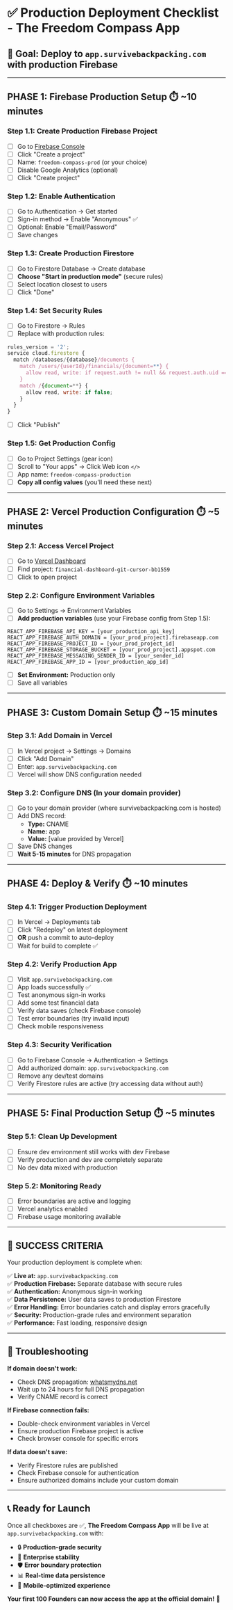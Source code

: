 # ✅ Production Deployment Checklist - The Freedom Compass App

## 🎯 **Goal:** Deploy to `app.survivebackpacking.com` with production Firebase

---

## **PHASE 1: Firebase Production Setup** ⏱️ ~10 minutes

### Step 1.1: Create Production Firebase Project
- [ ] Go to [Firebase Console](https://console.firebase.google.com/)
- [ ] Click "Create a project" 
- [ ] Name: `freedom-compass-prod` (or your choice)
- [ ] Disable Google Analytics (optional)
- [ ] Click "Create project"

### Step 1.2: Enable Authentication  
- [ ] Go to Authentication → Get started
- [ ] Sign-in method → Enable "Anonymous" ✅
- [ ] Optional: Enable "Email/Password" 
- [ ] Save changes

### Step 1.3: Create Production Firestore
- [ ] Go to Firestore Database → Create database
- [ ] **Choose "Start in production mode"** (secure rules)
- [ ] Select location closest to users
- [ ] Click "Done"

### Step 1.4: Set Security Rules
- [ ] Go to Firestore → Rules
- [ ] Replace with production rules:
```javascript
rules_version = '2';
service cloud.firestore {
  match /databases/{database}/documents {
    match /users/{userId}/financials/{document=**} {
      allow read, write: if request.auth != null && request.auth.uid == userId;
    }
    match /{document=**} {
      allow read, write: if false;
    }
  }
}
```
- [ ] Click "Publish"

### Step 1.5: Get Production Config
- [ ] Go to Project Settings (gear icon)
- [ ] Scroll to "Your apps" → Click Web icon `</>`
- [ ] App name: `freedom-compass-production`
- [ ] **Copy all config values** (you'll need these next)

---

## **PHASE 2: Vercel Production Configuration** ⏱️ ~5 minutes

### Step 2.1: Access Vercel Project
- [ ] Go to [Vercel Dashboard](https://vercel.com/dashboard)
- [ ] Find project: `financial-dashboard-git-cursor-bb1559`
- [ ] Click to open project

### Step 2.2: Configure Environment Variables
- [ ] Go to Settings → Environment Variables
- [ ] **Add production variables** (use your Firebase config from Step 1.5):

```
REACT_APP_FIREBASE_API_KEY = [your_production_api_key]
REACT_APP_FIREBASE_AUTH_DOMAIN = [your_prod_project].firebaseapp.com
REACT_APP_FIREBASE_PROJECT_ID = [your_prod_project_id] 
REACT_APP_FIREBASE_STORAGE_BUCKET = [your_prod_project].appspot.com
REACT_APP_FIREBASE_MESSAGING_SENDER_ID = [your_sender_id]
REACT_APP_FIREBASE_APP_ID = [your_production_app_id]
```

- [ ] **Set Environment:** Production only
- [ ] Save all variables

---

## **PHASE 3: Custom Domain Setup** ⏱️ ~15 minutes

### Step 3.1: Add Domain in Vercel
- [ ] In Vercel project → Settings → Domains
- [ ] Click "Add Domain"
- [ ] Enter: `app.survivebackpacking.com`
- [ ] Vercel will show DNS configuration needed

### Step 3.2: Configure DNS (In your domain provider)
- [ ] Go to your domain provider (where survivebackpacking.com is hosted)
- [ ] Add DNS record:
  - **Type:** CNAME
  - **Name:** app  
  - **Value:** [value provided by Vercel]
- [ ] Save DNS changes
- [ ] **Wait 5-15 minutes** for DNS propagation

---

## **PHASE 4: Deploy & Verify** ⏱️ ~10 minutes

### Step 4.1: Trigger Production Deployment
- [ ] In Vercel → Deployments tab
- [ ] Click "Redeploy" on latest deployment
- [ ] **OR** push a commit to auto-deploy
- [ ] Wait for build to complete ✅

### Step 4.2: Verify Production App
- [ ] Visit `app.survivebackpacking.com`
- [ ] App loads successfully ✅
- [ ] Test anonymous sign-in works
- [ ] Add some test financial data
- [ ] Verify data saves (check Firebase console)
- [ ] Test error boundaries (try invalid input)
- [ ] Check mobile responsiveness

### Step 4.3: Security Verification
- [ ] Go to Firebase Console → Authentication → Settings
- [ ] Add authorized domain: `app.survivebackpacking.com`
- [ ] Remove any dev/test domains
- [ ] Verify Firestore rules are active (try accessing data without auth)

---

## **PHASE 5: Final Production Setup** ⏱️ ~5 minutes

### Step 5.1: Clean Up Development
- [ ] Ensure dev environment still works with dev Firebase
- [ ] Verify production and dev are completely separate
- [ ] No dev data mixed with production

### Step 5.2: Monitoring Ready
- [ ] Error boundaries are active and logging
- [ ] Vercel analytics enabled
- [ ] Firebase usage monitoring available

---

## 🎉 **SUCCESS CRITERIA**

Your production deployment is complete when:

✅ **Live at:** `app.survivebackpacking.com`  
✅ **Production Firebase:** Separate database with secure rules  
✅ **Authentication:** Anonymous sign-in working  
✅ **Data Persistence:** User data saves to production Firestore  
✅ **Error Handling:** Error boundaries catch and display errors gracefully  
✅ **Security:** Production-grade rules and environment separation  
✅ **Performance:** Fast loading, responsive design  

---

## 🚨 **Troubleshooting**

**If domain doesn't work:**
- Check DNS propagation: [whatsmydns.net](https://www.whatsmydns.net/)
- Wait up to 24 hours for full DNS propagation
- Verify CNAME record is correct

**If Firebase connection fails:**
- Double-check environment variables in Vercel
- Ensure production Firebase project is active
- Check browser console for specific errors

**If data doesn't save:**
- Verify Firestore rules are published
- Check Firebase console for authentication
- Ensure authorized domains include your custom domain

---

## 📞 **Ready for Launch**

Once all checkboxes are ✅, **The Freedom Compass App** will be live at `app.survivebackpacking.com` with:

- 🔒 **Production-grade security**
- 🚀 **Enterprise stability** 
- 🛡️ **Error boundary protection**
- 📊 **Real-time data persistence**
- 📱 **Mobile-optimized experience**

**Your first 100 Founders can now access the app at the official domain!** 🎊